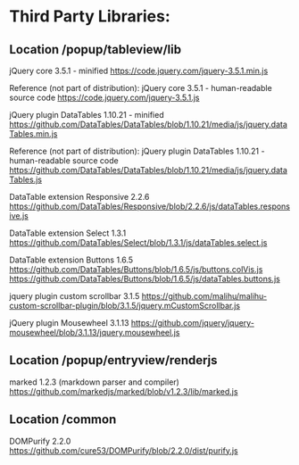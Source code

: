 Third Party Libraries:
======================

Location /popup/tableview/lib
-------------------------------------------
jQuery core 3.5.1 - minified
https://code.jquery.com/jquery-3.5.1.min.js

Reference (not part of distribution): jQuery core 3.5.1 - human-readable source code
https://code.jquery.com/jquery-3.5.1.js

jQuery plugin DataTables 1.10.21 - minified
https://github.com/DataTables/DataTables/blob/1.10.21/media/js/jquery.dataTables.min.js

Reference (not part of distribution): jQuery plugin DataTables 1.10.21 - human-readable source code
https://github.com/DataTables/DataTables/blob/1.10.21/media/js/jquery.dataTables.js

DataTable extension Responsive 2.2.6
https://github.com/DataTables/Responsive/blob/2.2.6/js/dataTables.responsive.js

DataTable extension Select 1.3.1
https://github.com/DataTables/Select/blob/1.3.1/js/dataTables.select.js

DataTable extension Buttons 1.6.5
https://github.com/DataTables/Buttons/blob/1.6.5/js/buttons.colVis.js
https://github.com/DataTables/Buttons/blob/1.6.5/js/dataTables.buttons.js

jquery plugin custom scrollbar 3.1.5
https://github.com/malihu/malihu-custom-scrollbar-plugin/blob/3.1.5/jquery.mCustomScrollbar.js

jQuery plugin Mousewheel 3.1.13
https://github.com/jquery/jquery-mousewheel/blob/3.1.13/jquery.mousewheel.js


Location /popup/entryview/renderjs
----------------------------------------------------
marked 1.2.3 (markdown parser and compiler)
https://github.com/markedjs/marked/blob/v1.2.3/lib/marked.js


Location /common
---------------------------
DOMPurify 2.2.0
https://github.com/cure53/DOMPurify/blob/2.2.0/dist/purify.js